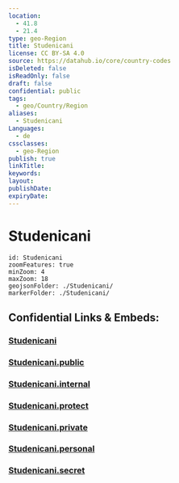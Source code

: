 ```yaml
---
location:
  - 41.8
  - 21.4
type: geo-Region
title: Studenicani
license: CC BY-SA 4.0
source: https://datahub.io/core/country-codes
isDeleted: false
isReadOnly: false
draft: false
confidential: public
tags:
  - geo/Country/Region
aliases:
  - Studenicani
Languages:
  - de
cssclasses:
  - geo-Region
publish: true
linkTitle:
keywords:
layout:
publishDate:
expiryDate:
---
```


# Studenicani

```leaflet
id: Studenicani
zoomFeatures: true 
minZoom: 4 
maxZoom: 18
geojsonFolder: ./Studenicani/
markerFolder: ./Studenicani/
```


## Confidential Links & Embeds: 

### [Studenicani](/_Standards/Earth/Continent/Europe/Europe~South/Macedonia~North/Municipalities~Macedonia/Studenicani.md) 

### [Studenicani.public](/_public/Earth/Continent/Europe/Europe~South/Macedonia~North/Municipalities~Macedonia/Studenicani.public.md) 

### [Studenicani.internal](/_internal/Earth/Continent/Europe/Europe~South/Macedonia~North/Municipalities~Macedonia/Studenicani.internal.md) 

### [Studenicani.protect](/_protect/Earth/Continent/Europe/Europe~South/Macedonia~North/Municipalities~Macedonia/Studenicani.protect.md) 

### [Studenicani.private](/_private/Earth/Continent/Europe/Europe~South/Macedonia~North/Municipalities~Macedonia/Studenicani.private.md) 

### [Studenicani.personal](/_personal/Earth/Continent/Europe/Europe~South/Macedonia~North/Municipalities~Macedonia/Studenicani.personal.md) 

### [Studenicani.secret](/_secret/Earth/Continent/Europe/Europe~South/Macedonia~North/Municipalities~Macedonia/Studenicani.secret.md)

